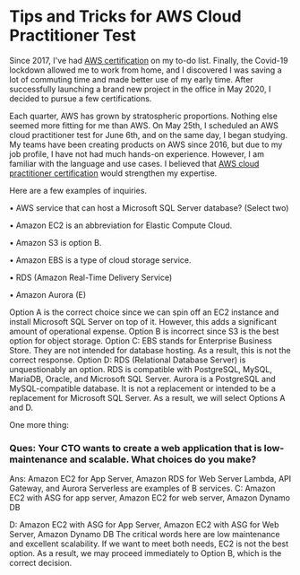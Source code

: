 # Tips and Tricks for AWS Cloud Practitioner Test

Since 2017, I've had [AWS certification] on my to-do list. Finally, the Covid-19 lockdown allowed me to work from home, and I discovered I was saving a lot of commuting time and made better use of my early time. After successfully launching a brand new project in the office in May 2020, I decided to pursue a few certifications.

[//]: # (Any comments)
[AWS certification]: <https://www.netcomlearning.com/vendors/aws-training.phtml?advid=1356>

Each quarter, AWS has grown by stratospheric proportions. Nothing else seemed more fitting for me than AWS. On May 25th, I scheduled an AWS cloud practitioner test for June 6th, and on the same day, I began studying. My teams have been creating products on AWS since 2016, but due to my job profile, I have not had much hands-on experience. However, I am familiar with the language and use cases. I believed that [AWS cloud practitioner certification] would strengthen my expertise.

[//]: # (Any comments)
[AWS cloud practitioner certification]: <https://www.netcomlearning.com/certification/aws-certified-cloud-practitioner/787/?advid=1356>

Here are a few examples of inquiries. 

•	AWS service that can host a Microsoft SQL Server database? (Select two)

•	Amazon EC2 is an abbreviation for Elastic Compute Cloud.

•	Amazon S3 is option B.

•	Amazon EBS is a type of cloud storage service.

•	RDS (Amazon Real-Time Delivery Service)

•	Amazon Aurora (E)

Option A is the correct choice since we can spin off an EC2 instance and install Microsoft SQL Server on top of it. However, this adds a significant amount of operational expense.
Option B is incorrect since S3 is the best option for object storage.
Option C: EBS stands for Enterprise Business Store. They are not intended for database hosting. As a result, this is not the correct response.
Option D: RDS (Relational Database Server) is unquestionably an option. RDS is compatible with PostgreSQL, MySQL, MariaDB, Oracle, and Microsoft SQL Server.
Aurora is a PostgreSQL and MySQL-compatible database. It is not a replacement or intended to be a replacement for Microsoft SQL Server.
As a result, we will select Options A and D.

One more thing:

### Ques: Your CTO wants to create a web application that is low-maintenance and scalable. What choices do you make?

Ans: Amazon EC2 for App Server, Amazon RDS for Web Server
Lambda, API Gateway, and Aurora Serverless are examples of B services.
C: Amazon EC2 with ASG for app server, Amazon EC2 for web server, Amazon Dynamo DB

D: Amazon EC2 with ASG for App Server, Amazon EC2 with ASG for Web Server, Amazon Dynamo DB
The critical words here are low maintenance and excellent scalability. If we want to meet both needs, EC2 is not the best option. As a result, we may proceed immediately to Option B, which is the correct decision.
